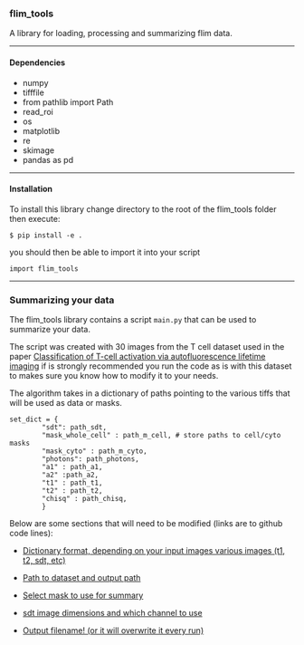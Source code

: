 ### flim_tools

A library for loading, processing and summarizing flim data.

---
#### Dependencies

* numpy
* tifffile 
* from pathlib import Path
* read_roi
* os
* matplotlib
* re
* skimage
* pandas as pd

---
#### Installation

To install this library change directory to the root of the flim_tools folder then execute:

`$ pip install -e .`

you should then be able to import it into your script


`import flim_tools`

--- 
### Summarizing your data

The flim_tools library contains a script `main.py` that can be used to summarize your data.

The script was created with 30 images from the T cell dataset used in the paper [Classification of T-cell activation via autofluorescence lifetime imaging](https://www.nature.com/articles/s41551-020-0592-z) if is strongly recommended you run the code as is with this dataset to makes sure you know how to modify it to your needs.

The algorithm takes in a dictionary of paths pointing to the various tiffs that will be used as data or masks.


    set_dict = {
            "sdt": path_sdt,
            "mask_whole_cell" : path_m_cell, # store paths to cell/cyto masks
            "mask_cyto" : path_m_cyto,
            "photons": path_photons,
            "a1" : path_a1,
            "a2" :path_a2,
            "t1" : path_t1,
            "t2" : path_t2,
            "chisq" : path_chisq,
            }

Below are some sections that will need to be modified (links are to github code lines):

* [Dictionary format, depending on your input images various images (t1, t2, sdt, etc)](https://github.com/emmanuel-contreras/skala_lab/blob/36a06f69401a2f87e570f8f8c1d2c9c482abeaac/tools%20and%20utilities/flim_tools/main.py#L162[…]L174)

* [Path to dataset and output path ](https://github.com/emmanuel-contreras/skala_lab/blob/36a06f69401a2f87e570f8f8c1d2c9c482abeaac/tools%20and%20utilities/flim_tools/main.py#L48-L49)

* [Select mask to use for summary](https://github.com/emmanuel-contreras/skala_lab/blob/36a06f69401a2f87e570f8f8c1d2c9c482abeaac/tools%20and%20utilities/flim_tools/main.py#L191[…]L192)

* [sdt image dimensions and which channel to use](https://github.com/emmanuel-contreras/skala_lab/blob/36a06f69401a2f87e570f8f8c1d2c9c482abeaac/tools%20and%20utilities/flim_tools/main.py#L215[…]L218)

* [Output filename! (or it will overwrite it every run)](https://github.com/emmanuel-contreras/skala_lab/blob/36a06f69401a2f87e570f8f8c1d2c9c482abeaac/tools%20and%20utilities/flim_tools/main.py#L304[…]L305)
